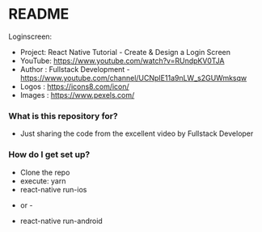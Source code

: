 # README #

Loginscreen: 
 * Project: React Native Tutorial - Create & Design a Login Screen
 * YouTube: https://www.youtube.com/watch?v=RUndpKV0TJA
 * Author : Fullstack Development - https://www.youtube.com/channel/UCNpIE11a9nLW_s2GUWmksqw
 * Logos  : https://icons8.com/icon/
 * Images : https://www.pexels.com/


### What is this repository for? ###

* Just sharing the code from the excellent video by Fullstack Developer


### How do I get set up? ###

* Clone the repo
* execute: yarn
* react-native run-ios
- or -
* react-native run-android


